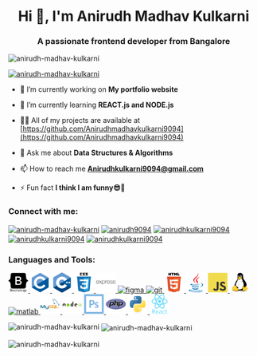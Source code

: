 <h1 align="center">Hi 👋, I'm Anirudh Madhav Kulkarni</h1>
<h3 align="center">A passionate frontend developer from Bangalore</h3>

<p align="left"> <img src="https://komarev.com/ghpvc/?username=anirudh-madhav-kulkarni&label=Profile%20views&color=0e75b6&style=flat" alt="anirudh-madhav-kulkarni" /> </p>

<p align="left"> <a href="https://github.com/ryo-ma/github-profile-trophy"><img src="https://github-profile-trophy.vercel.app/?username=anirudh-madhav-kulkarni" alt="anirudh-madhav-kulkarni" /></a> </p>

- 🔭 I’m currently working on **My portfolio website**

- 🌱 I’m currently learning **REACT.js and NODE.js**

- 👨‍💻 All of my projects are available at [https://github.com/Anirudhmadhavkulkarni9094](https://github.com/Anirudhmadhavkulkarni9094)

- 💬 Ask me about **Data Structures & Algorithms**

- 📫 How to reach me **Anirudhkulkarni9094@gmail.com**

- ⚡ Fun fact **I think I am funny😎🤣**

<h3 align="left">Connect with me:</h3>
<p align="left">
<a href="https://linkedin.com/in/anirudh-madhav-kulkarni" target="blank"><img align="center" src="https://raw.githubusercontent.com/rahuldkjain/github-profile-readme-generator/master/src/images/icons/Social/linked-in-alt.svg" alt="anirudh-madhav-kulkarni" height="30" width="40" /></a>
<a href="https://www.codechef.com/users/anirudh9094" target="blank"><img align="center" src="https://cdn.jsdelivr.net/npm/simple-icons@3.1.0/icons/codechef.svg" alt="anirudh9094" height="30" width="40" /></a>
<a href="https://www.hackerrank.com/anirudhkulkarni9094" target="blank"><img align="center" src="https://raw.githubusercontent.com/rahuldkjain/github-profile-readme-generator/master/src/images/icons/Social/hackerrank.svg" alt="anirudhkulkarni9094" height="30" width="40" /></a>
<a href="https://www.leetcode.com/anirudhkulkarni9094" target="blank"><img align="center" src="https://raw.githubusercontent.com/rahuldkjain/github-profile-readme-generator/master/src/images/icons/Social/leet-code.svg" alt="anirudhkulkarni9094" height="30" width="40" /></a>
<a href="https://www.hackerearth.com/anirudhkulkarni9094" target="blank"><img align="center" src="https://raw.githubusercontent.com/rahuldkjain/github-profile-readme-generator/master/src/images/icons/Social/hackerearth.svg" alt="anirudhkulkarni9094" height="30" width="40" /></a>
</p>

<h3 align="left">Languages and Tools:</h3>
<p align="left"> <a href="https://getbootstrap.com" target="_blank" rel="noreferrer"> <img src="https://raw.githubusercontent.com/devicons/devicon/master/icons/bootstrap/bootstrap-plain-wordmark.svg" alt="bootstrap" width="40" height="40"/> </a> <a href="https://www.cprogramming.com/" target="_blank" rel="noreferrer"> <img src="https://raw.githubusercontent.com/devicons/devicon/master/icons/c/c-original.svg" alt="c" width="40" height="40"/> </a> <a href="https://www.w3schools.com/cpp/" target="_blank" rel="noreferrer"> <img src="https://raw.githubusercontent.com/devicons/devicon/master/icons/cplusplus/cplusplus-original.svg" alt="cplusplus" width="40" height="40"/> </a> <a href="https://www.w3schools.com/css/" target="_blank" rel="noreferrer"> <img src="https://raw.githubusercontent.com/devicons/devicon/master/icons/css3/css3-original-wordmark.svg" alt="css3" width="40" height="40"/> </a> <a href="https://expressjs.com" target="_blank" rel="noreferrer"> <img src="https://raw.githubusercontent.com/devicons/devicon/master/icons/express/express-original-wordmark.svg" alt="express" width="40" height="40"/> </a> <a href="https://www.figma.com/" target="_blank" rel="noreferrer"> <img src="https://www.vectorlogo.zone/logos/figma/figma-icon.svg" alt="figma" width="40" height="40"/> </a> <a href="https://git-scm.com/" target="_blank" rel="noreferrer"> <img src="https://www.vectorlogo.zone/logos/git-scm/git-scm-icon.svg" alt="git" width="40" height="40"/> </a> <a href="https://www.w3.org/html/" target="_blank" rel="noreferrer"> <img src="https://raw.githubusercontent.com/devicons/devicon/master/icons/html5/html5-original-wordmark.svg" alt="html5" width="40" height="40"/> </a> <a href="https://www.java.com" target="_blank" rel="noreferrer"> <img src="https://raw.githubusercontent.com/devicons/devicon/master/icons/java/java-original.svg" alt="java" width="40" height="40"/> </a> <a href="https://developer.mozilla.org/en-US/docs/Web/JavaScript" target="_blank" rel="noreferrer"> <img src="https://raw.githubusercontent.com/devicons/devicon/master/icons/javascript/javascript-original.svg" alt="javascript" width="40" height="40"/> </a> <a href="https://www.linux.org/" target="_blank" rel="noreferrer"> <img src="https://raw.githubusercontent.com/devicons/devicon/master/icons/linux/linux-original.svg" alt="linux" width="40" height="40"/> </a> <a href="https://www.mathworks.com/" target="_blank" rel="noreferrer"> <img src="https://upload.wikimedia.org/wikipedia/commons/2/21/Matlab_Logo.png" alt="matlab" width="40" height="40"/> </a> <a href="https://www.mysql.com/" target="_blank" rel="noreferrer"> <img src="https://raw.githubusercontent.com/devicons/devicon/master/icons/mysql/mysql-original-wordmark.svg" alt="mysql" width="40" height="40"/> </a> <a href="https://nodejs.org" target="_blank" rel="noreferrer"> <img src="https://raw.githubusercontent.com/devicons/devicon/master/icons/nodejs/nodejs-original-wordmark.svg" alt="nodejs" width="40" height="40"/> </a> <a href="https://www.photoshop.com/en" target="_blank" rel="noreferrer"> <img src="https://raw.githubusercontent.com/devicons/devicon/master/icons/photoshop/photoshop-line.svg" alt="photoshop" width="40" height="40"/> </a> <a href="https://www.php.net" target="_blank" rel="noreferrer"> <img src="https://raw.githubusercontent.com/devicons/devicon/master/icons/php/php-original.svg" alt="php" width="40" height="40"/> </a> <a href="https://www.python.org" target="_blank" rel="noreferrer"> <img src="https://raw.githubusercontent.com/devicons/devicon/master/icons/python/python-original.svg" alt="python" width="40" height="40"/> </a> <a href="https://reactjs.org/" target="_blank" rel="noreferrer"> <img src="https://raw.githubusercontent.com/devicons/devicon/master/icons/react/react-original-wordmark.svg" alt="react" width="40" height="40"/> </a> </p>

<p><img align="left" src="https://github-readme-stats.vercel.app/api/top-langs?username=anirudh-madhav-kulkarni&show_icons=true&locale=en&layout=compact" alt="anirudh-madhav-kulkarni" /></p>

<p>&nbsp;<img align="center" src="https://github-readme-stats.vercel.app/api?username=anirudh-madhav-kulkarni&show_icons=true&locale=en" alt="anirudh-madhav-kulkarni" /></p>

<p><img align="center" src="https://github-readme-streak-stats.herokuapp.com/?user=anirudh-madhav-kulkarni&" alt="anirudh-madhav-kulkarni" /></p>
